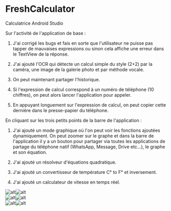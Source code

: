 # FreshCalculator
Calculatrice Android Studio

Sur l'activité de l'application de base :

1) J'ai corrigé les bugs et fais en sorte que l'utilisateur ne puisse pas tapper de mauvaises expressions ou sinon cela affiche une erreur dans le TextView de la réponse.

2) J'ai ajouté l'OCR qui détecte un calcul simple du style (2+2) par la caméra, une image de la galerie photo et par méthode vocale.

3) On peut maintenant partager l'historique.

4) Si l'expression de calcul correspond à un numéro de téléphone (10 chiffres), on peut alors lancer l'application pour appeler.

5) En appuyant longuement sur l'expression de calcul, on peut copier cette dernière dans le presse-papier du téléphone.

En cliquant sur les trois petits points de la barre de l'application :

1) J'ai ajouté un mode graphique où l'on peut voir les fonctions ajoutées dynamiquement. On peut zoomer sur le graphe et dans la barre de l'application il y a un bouton pour partager via toutes les applications de partage du téléphone natif (WhatsApp, Message, Drive etc...), le graphe et son équation.

2) J'ai ajouté un résolveur d'équations quadratique.

3) J'ai ajouté un convertisseur de température C° to F° et inversement.

4) J'ai ajouté un calculateur de vitesse en temps réel.

![alt](/images/equationActivity.PNG)![alt](/images/graphActivity.PNG)  
![alt](/images/mainActivity.PNG)![alt](/images/speedActivity.PNG)  
![alt](/images/splashscreenActivity.PNG)![alt](/images/temperatureActivity.PNG)  
